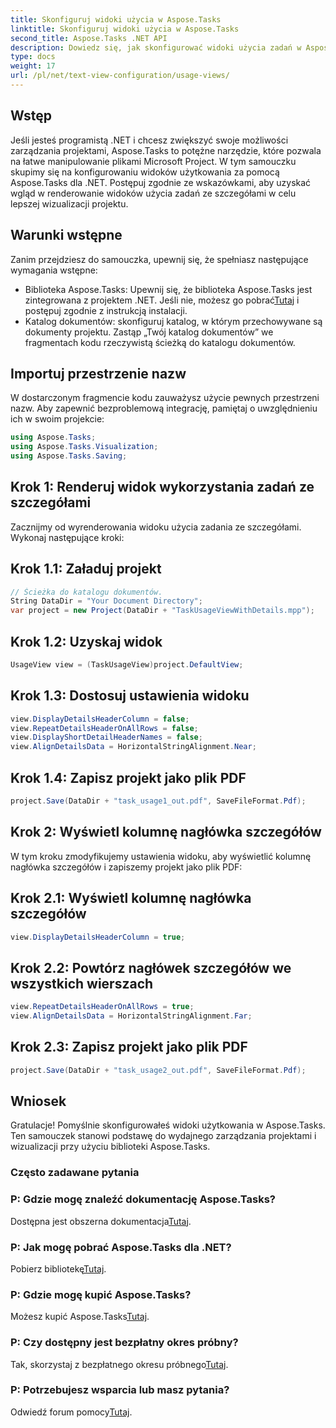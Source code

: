 ```yaml
---
title: Skonfiguruj widoki użycia w Aspose.Tasks
linktitle: Skonfiguruj widoki użycia w Aspose.Tasks
second_title: Aspose.Tasks .NET API
description: Dowiedz się, jak skonfigurować widoki użycia zadań w Aspose.Tasks dla .NET. Ulepsz wizualizację projektu dzięki szczegółowym krokom. Pobierz bibliotekę teraz!
type: docs
weight: 17
url: /pl/net/text-view-configuration/usage-views/
---
```

## Wstęp
Jeśli jesteś programistą .NET i chcesz zwiększyć swoje możliwości zarządzania projektami, Aspose.Tasks to potężne narzędzie, które pozwala na łatwe manipulowanie plikami Microsoft Project. W tym samouczku skupimy się na konfigurowaniu widoków użytkowania za pomocą Aspose.Tasks dla .NET. Postępuj zgodnie ze wskazówkami, aby uzyskać wgląd w renderowanie widoków użycia zadań ze szczegółami w celu lepszej wizualizacji projektu.
## Warunki wstępne
Zanim przejdziesz do samouczka, upewnij się, że spełniasz następujące wymagania wstępne:
- Biblioteka Aspose.Tasks: Upewnij się, że biblioteka Aspose.Tasks jest zintegrowana z projektem .NET. Jeśli nie, możesz go pobrać[Tutaj](https://releases.aspose.com/tasks/net/) i postępuj zgodnie z instrukcją instalacji.
- Katalog dokumentów: skonfiguruj katalog, w którym przechowywane są dokumenty projektu. Zastąp „Twój katalog dokumentów” we fragmentach kodu rzeczywistą ścieżką do katalogu dokumentów.
## Importuj przestrzenie nazw
W dostarczonym fragmencie kodu zauważysz użycie pewnych przestrzeni nazw. Aby zapewnić bezproblemową integrację, pamiętaj o uwzględnieniu ich w swoim projekcie:
```csharp
using Aspose.Tasks;
using Aspose.Tasks.Visualization;
using Aspose.Tasks.Saving;
```
## Krok 1: Renderuj widok wykorzystania zadań ze szczegółami
Zacznijmy od wyrenderowania widoku użycia zadania ze szczegółami. Wykonaj następujące kroki:
## Krok 1.1: Załaduj projekt
```csharp
// Ścieżka do katalogu dokumentów.
String DataDir = "Your Document Directory";
var project = new Project(DataDir + "TaskUsageViewWithDetails.mpp");
```
## Krok 1.2: Uzyskaj widok
```csharp
UsageView view = (TaskUsageView)project.DefaultView;
```
## Krok 1.3: Dostosuj ustawienia widoku
```csharp
view.DisplayDetailsHeaderColumn = false;
view.RepeatDetailsHeaderOnAllRows = false;
view.DisplayShortDetailHeaderNames = false;
view.AlignDetailsData = HorizontalStringAlignment.Near;
```
## Krok 1.4: Zapisz projekt jako plik PDF
```csharp
project.Save(DataDir + "task_usage1_out.pdf", SaveFileFormat.Pdf);
```
## Krok 2: Wyświetl kolumnę nagłówka szczegółów
W tym kroku zmodyfikujemy ustawienia widoku, aby wyświetlić kolumnę nagłówka szczegółów i zapiszemy projekt jako plik PDF:
## Krok 2.1: Wyświetl kolumnę nagłówka szczegółów
```csharp
view.DisplayDetailsHeaderColumn = true;
```
## Krok 2.2: Powtórz nagłówek szczegółów we wszystkich wierszach
```csharp
view.RepeatDetailsHeaderOnAllRows = true;
view.AlignDetailsData = HorizontalStringAlignment.Far;
```
## Krok 2.3: Zapisz projekt jako plik PDF
```csharp
project.Save(DataDir + "task_usage2_out.pdf", SaveFileFormat.Pdf);
```
## Wniosek
Gratulacje! Pomyślnie skonfigurowałeś widoki użytkowania w Aspose.Tasks. Ten samouczek stanowi podstawę do wydajnego zarządzania projektami i wizualizacji przy użyciu biblioteki Aspose.Tasks.

### Często zadawane pytania
### P: Gdzie mogę znaleźć dokumentację Aspose.Tasks?
 Dostępna jest obszerna dokumentacja[Tutaj](https://reference.aspose.com/tasks/net/).
### P: Jak mogę pobrać Aspose.Tasks dla .NET?
 Pobierz bibliotekę[Tutaj](https://releases.aspose.com/tasks/net/).
### P: Gdzie mogę kupić Aspose.Tasks?
 Możesz kupić Aspose.Tasks[Tutaj](https://purchase.aspose.com/buy).
### P: Czy dostępny jest bezpłatny okres próbny?
 Tak, skorzystaj z bezpłatnego okresu próbnego[Tutaj](https://releases.aspose.com/).
### P: Potrzebujesz wsparcia lub masz pytania?
 Odwiedź forum pomocy[Tutaj](https://forum.aspose.com/c/tasks/15).